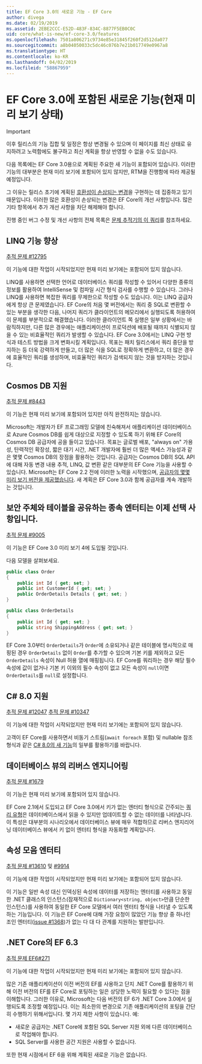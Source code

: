 ```yaml
---
title: EF Core 3.0의 새로운 기능 - EF Core
author: divega
ms.date: 02/19/2019
ms.assetid: 2EBE2CCC-E52D-483F-834C-8877F5EB0C0C
uid: core/what-is-new/ef-core-3.0/features
ms.openlocfilehash: 7501a806271c9734e85e31845f260f2d512da077
ms.sourcegitcommit: a8b04050033c5dc46c076b7e21b017749e0967a8
ms.translationtype: HT
ms.contentlocale: ko-KR
ms.lasthandoff: 04/02/2019
ms.locfileid: "58867959"
---
```

# <a name="new-features-included-in-ef-core-30-currently-in-preview"></a>EF Core 3.0에 포함된 새로운 기능(현재 미리 보기 상태)

> [!IMPORTANT]
> 이후 릴리스의 기능 집합 및 일정은 항상 변경될 수 있으며 이 페이지를 최신 상태로 유지하려고 노력함에도 불구하고 최신 계획을 항상 반영할 수 없을 수도 있습니다.

다음 목록에는 EF Core 3.0용으로 계획된 주요한 새 기능이 포함되어 있습니다.
이러한 기능의 대부분은 현재 미리 보기에 포함되어 있지 않지만, RTM을 진행함에 따라 제공될 예정입니다.

그 이유는 릴리스 초기에 계획된 [호환성이 손상되는 변경](xref:core/what-is-new/ef-core-3.0/breaking-changes)을 구현하는 데 집중하고 있기 때문입니다.
이러한 많은 호환성이 손상되는 변경은 EF Core의 개선 사항입니다.
많은 기타 항목에서 추가 개선 사항을 차단 해제해야 합니다. 

진행 중인 버그 수정 및 개선 사항의 전체 목록은 [문제 추적기의 이 쿼리](https://github.com/aspnet/EntityFrameworkCore/issues?q=is%3Aopen+is%3Aissue+milestone%3A3.0.0+sort%3Areactions-%2B1-desc)를 참조하세요.

## <a name="linq-improvements"></a>LINQ 기능 향상 

[추적 문제 #12795](https://github.com/aspnet/EntityFrameworkCore/issues/12795)

이 기능에 대한 작업이 시작되었지만 현재 미리 보기에는 포함되어 있지 않습니다.

LINQ를 사용하면 선택한 언어로 데이터베이스 쿼리를 작성할 수 있어서 다양한 종류의 정보를 활용하여 IntelliSense 및 컴파일 시간 형식 검사를 수행할 수 있습니다.
그러나 LINQ를 사용하면 복잡한 쿼리를 무제한으로 작성할 수도 있습니다. 이는 LINQ 공급자에게 항상 큰 문제였습니다.
EF Core의 처음 몇 버전에서는 쿼리 중 SQL로 변환할 수 있는 부분을 생각한 다음, 나머지 쿼리가 클라이언트의 메모리에서 실행되도록 허용하여 이 문제를 부분적으로 해결했습니다.
이러한 클라이언트 쪽 실행은 일부 상황에서는 바람직하지만, 다른 많은 경우에는 애플리케이션이 프로덕션에 배포될 때까지 식별되지 않을 수 있는 비효율적인 쿼리가 발생할 수 있습니다.
EF Core 3.0에서는 LINQ 구현 방식과 테스트 방법을 크게 변화시킬 계획입니다.
목표는 패치 릴리스에서 쿼리 중단을 방지하는 등 더욱 강력하게 만들고, 더 많은 식을 SQL로 정확하게 변환하고, 더 많은 경우에 효율적인 쿼리를 생성하며, 비효율적인 쿼리가 검색되지 않는 것을 방지하는 것입니다.

## <a name="cosmos-db-support"></a>Cosmos DB 지원 

[추적 문제 #8443](https://github.com/aspnet/EntityFrameworkCore/issues/8443)

이 기능은 현재 미리 보기에 포함되어 있지만 아직 완전하지는 않습니다. 

Microsoft는 개발자가 EF 프로그래밍 모델에 친숙해져서 애플리케이션 데이터베이스로 Azure Cosmos DB를 쉽게 대상으로 지정할 수 있도록 하기 위해 EF Core의 Cosmos DB 공급자에 공을 들이고 있습니다.
목표는 글로벌 배포, "always on" 가용성, 탄력적인 확장성, 짧은 대기 시간, .NET 개발자에 훨씬 더 많은 액세스 가능성과 같은 몇몇 Cosmos DB의 장점을 활용하는 것입니다.
공급자는 Cosmos DB의 SQL API에 대해 자동 변경 내용 추적, LINQ, 값 변환 같은 대부분의 EF Core 기능을 사용할 수 있습니다.
Microsoft는 EF Core 2.2 전에 이러한 노력을 시작했으며, [공급자의 몇몇 미리 보기 버전을 제공했습니다](https://blogs.msdn.microsoft.com/dotnet/2018/10/17/announcing-entity-framework-core-2-2-preview-3/).
새 계획은 EF Core 3.0과 함께 공급자를 계속 개발하는 것입니다. 

## <a name="dependent-entities-sharing-the-table-with-the-principal-are-now-optional"></a>보안 주체와 테이블을 공유하는 종속 엔터티는 이제 선택 사항입니다.

[추적 문제 #9005](https://github.com/aspnet/EntityFrameworkCore/issues/9005)

이 기능은 EF Core 3.0 미리 보기 4에 도입될 것입니다.

다음 모델을 살펴보세요.
```C#
public class Order
{
    public int Id { get; set; }
    public int CustomerId { get; set; }
    public OrderDetails Details { get; set; }
}

public class OrderDetails
{
    public int Id { get; set; }
    public string ShippingAddress { get; set; }
}
```

EF Core 3.0부터 `OrderDetails`가 `Order`에 소유되거나 같은 테이블에 명시적으로 매핑된 경우 `OrderDetails` 없이 `Order`를 추가할 수 있으며 기본 키를 제외하고 모든 `OrderDetails` 속성이 Null 허용 열에 매핑됩니다.
EF Core를 쿼리하는 경우 해당 필수 속성에 값이 없거나 기본 키 이외의 필수 속성이 없고 모든 속성이 `null`이면 `OrderDetails`를 `null`로 설정합니다.

## <a name="c-80-support"></a>C# 8.0 지원

[추적 문제 #12047](https://github.com/aspnet/EntityFrameworkCore/issues/12047)
[추적 문제 #10347](https://github.com/aspnet/EntityFrameworkCore/issues/10347)

이 기능에 대한 작업이 시작되었지만 현재 미리 보기에는 포함되어 있지 않습니다.

고객이 EF Core를 사용하면서 비동기 스트림(`await foreach` 포함) 및 nullable 참조 형식과 같은 [C# 8.0의 새 기능](https://blogs.msdn.microsoft.com/dotnet/2018/11/12/building-c-8-0/)의 일부를 활용하기를 바랍니다.

## <a name="reverse-engineering-of-database-views"></a>데이터베이스 뷰의 리버스 엔지니어링

[추적 문제 #1679](https://github.com/aspnet/EntityFrameworkCore/issues/1679)

이 기능은 현재 미리 보기에 포함되어 있지 않습니다.

EF Core 2.1에서 도입되고 EF Core 3.0에서 키가 없는 엔터티 형식으로 간주되는 [쿼리 유형](xref:core/modeling/query-types)은 데이터베이스에서 읽을 수 있지만 업데이트할 수 없는 데이터를 나타냅니다.
이 특성은 대부분의 시나리오에서 데이터베이스 뷰에 매우 적합하므로 리버스 엔지리어닝 데이터베이스 뷰에서 키 없이 엔터티 형식을 자동화할 계획입니다.

## <a name="property-bag-entities"></a>속성 모음 엔터티

[추적 문제 #13610](https://github.com/aspnet/EntityFrameworkCore/issues/13610) 및 [#9914](https://github.com/aspnet/EntityFrameworkCore/issues/9914)

이 기능에 대한 작업이 시작되었지만 현재 미리 보기에는 포함되어 있지 않습니다. 

이 기능은 일반 속성 대신 인덱싱된 속성에 데이터를 저장하는 엔터티를 사용하고 동일한 .NET 클래스의 인스턴스(잠재적으로 `Dictionary<string, object>`만큼 단순한 인스턴스)를 사용하여 동일한 EF Core 모델에서 여러 엔터티 형식을 나타낼 수 있도록 하는 기능입니다.
이 기능은 EF Core에 대해 가장 요청이 많았던 기능 향상 중 하나인 조인 엔터티([issue #1368](https://github.com/aspnet/EntityFrameworkCore/issues/1368))가 없는 다 대 다 관계를 지원하는 발판입니다.

## <a name="ef-63-on-net-core"></a>.NET Core의 EF 6.3

[추적 문제 EF6#271](https://github.com/aspnet/EntityFramework6/issues/271)

이 기능에 대한 작업이 시작되었지만 현재 미리 보기에는 포함되어 있지 않습니다. 

많은 기존 애플리케이션이 이전 버전의 EF를 사용하고 단지 .NET Core를 활용하기 위해 이전 버전의 EF를 EF Core로 포팅하는 일은 상당한 노력이 필요할 수 있다는 점을 이해합니다.
그러한 이유로, Microsoft는 다음 버전의 EF 6가 .NET Core 3.0에서 실행되도록 조정할 예정입니다.
이는 최소한의 변경으로 기존 애플리케이션의 포팅을 간단히 수행하기 위해서입니다.
몇 가지 제한 사항이 있습니다. 예:
- 새로운 공급자는 .NET Core에 포함된 SQL Server 지원 외에 다른 데이터베이스로 작업해야 합니다.
- SQL Server를 사용한 공간 지원은 사용할 수 없습니다.

또한 현재 시점에서 EF 6을 위해 계획된 새로운 기능은 없습니다.
